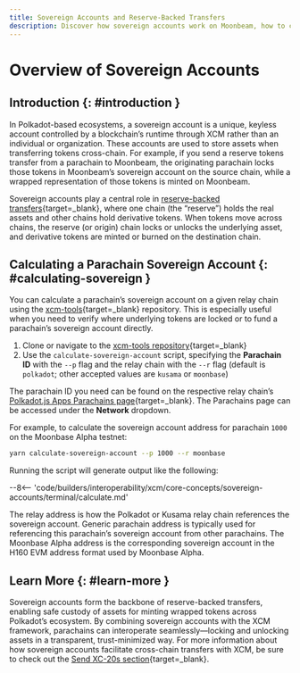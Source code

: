 ```yaml
---
title: Sovereign Accounts and Reserve-Backed Transfers
description: Discover how sovereign accounts work on Moonbeam, how to calculate them, and their role in cross-chain asset transfers.
---
```


# Overview of Sovereign Accounts

## Introduction {: #introduction }

In Polkadot-based ecosystems, a sovereign account is a unique, keyless account controlled by a blockchain’s runtime through XCM rather than an individual or organization. These accounts are used to store assets when transferring tokens cross-chain. For example, if you send a reserve tokens transfer from a parachain to Moonbeam, the originating parachain locks those tokens in Moonbeam’s sovereign account on the source chain, while a wrapped representation of those tokens is minted on Moonbeam.

Sovereign accounts play a central role in [reserve-backed transfers](https://wiki.polkadot.network/docs/learn/xcm/journey/transfers-reserve){target=\_blank}, where one chain (the “reserve”) holds the real assets and other chains hold derivative tokens. When tokens move across chains, the reserve (or origin) chain locks or unlocks the underlying asset, and derivative tokens are minted or burned on the destination chain.

## Calculating a Parachain Sovereign Account {: #calculating-sovereign }

You can calculate a parachain’s sovereign account on a given relay chain using the [xcm-tools](https://github.com/Moonsong-Labs/xcm-tools){target=\_blank} repository. This is especially useful when you need to verify where underlying tokens are locked or to fund a parachain’s sovereign account directly.

1. Clone or navigate to the [xcm-tools repository](https://github.com/Moonsong-Labs/xcm-tools){target=\_blank}
2. Use the `calculate-sovereign-account` script, specifying the **Parachain ID** with the `--p` flag and the relay chain with the `--r` flag (default is `polkadot`; other accepted values are `kusama` or `moonbase`)

The parachain ID you need can be found on the respective relay chain’s [Polkadot.js Apps Parachains page](https://polkadot.js.org/apps/?rpc=wss%3A%2F%2Frelay.api.moonbase.moonbeam.network#/parachains){target=\_blank}. The Parachains page can be accessed under the **Network** dropdown.

For example, to calculate the sovereign account address for parachain `1000` on the Moonbase Alpha testnet:

```bash
yarn calculate-sovereign-account --p 1000 --r moonbase
```

Running the script will generate output like the following:

--8<-- 'code/builders/interoperability/xcm/core-concepts/sovereign-accounts/terminal/calculate.md'

The relay address is how the Polkadot or Kusama relay chain references the sovereign account. Generic parachain address is typically used for referencing this parachain’s sovereign account from other parachains. The Moonbase Alpha address is the corresponding sovereign account in the H160 EVM address format used by Moonbase Alpha.

## Learn More {: #learn-more }

Sovereign accounts form the backbone of reserve-backed transfers, enabling safe custody of assets for minting wrapped tokens across Polkadot’s ecosystem. By combining sovereign accounts with the XCM framework, parachains can interoperate seamlessly—locking and unlocking assets in a transparent, trust-minimized way. For more information about how sovereign accounts facilitate cross-chain transfers with XCM, be sure to check out the [Send XC-20s section](/builders/interoperability/xcm/xc20/send-xc20s/overview/){target=\_blank}.